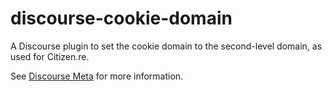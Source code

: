 discourse-cookie-domain
=======================

A Discourse plugin to set the cookie domain to the second-level domain, as used for Citizen.re.

See [Discourse Meta](https://meta.discourse.org/t/discourse-as-the-sso-provider/19139/5) for more information.
